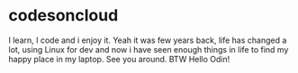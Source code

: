 # codesoncloud
I learn, I code and i enjoy it.
Yeah it was few years back, life has changed a lot, using Linux for dev and now i have seen enough things in life to find my happy place in my laptop. See you around.
BTW 
Hello Odin!
